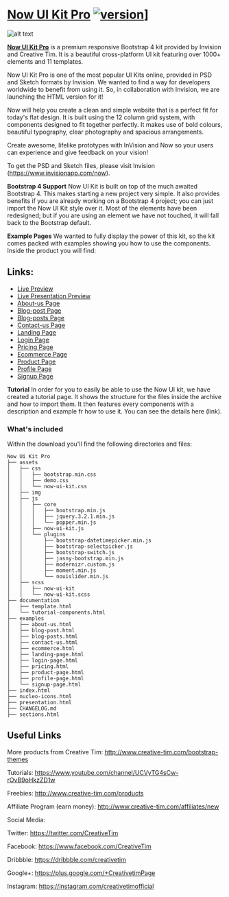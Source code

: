 # [Now UI Kit Pro](http://demos.creative-tim.com/now-ui-kit-pro/index.html) [![version][version-badge]][CHANGELOG]]

![alt text](https://s3.amazonaws.com/creativetim_bucket/products/62/original/opt_nukp_thumbnail.jpg? "Now UI Kit Pro")


**[Now UI Kit Pro](http://demos.creative-tim.com/now-ui-kit-pro/index.html)** is a premium responsive Bootstrap 4 kit provided by Invision and Creative Tim. It is a beautiful cross-platform UI kit featuring over 1000+ elements and 11 templates.

Now UI Kit Pro is one of the most popular UI Kits online, provided in PSD and Sketch formats by Invision. We wanted to find a way for developers worldwide to benefit from using it. So, in collaboration with Invision, we are launching the HTML version for it!

Now will help you create a clean and simple website that is a perfect fit for today's flat design. It is built using the 12 column grid system, with components designed to fit together perfectly. It makes use of bold colours, beautiful typography, clear photography and spacious arrangements.

Create awesome, lifelike prototypes with InVision and Now so your users can experience and give feedback on your vision!

To get the PSD and Sketch files, please visit Invision (https://www.invisionapp.com/now).


**Bootstrap 4 Support**
Now UI Kit is built on top of the much awaited Bootstrap 4. This makes starting a new project very simple. It also provides benefits if you are already working on a Bootstrap 4 project; you can just import the Now UI Kit style over it. Most of the elements have been redesigned; but if you are using an element we have not touched, it will fall back to the Bootstrap default.

**Example Pages**
We wanted to fully display the power of this kit, so the kit comes packed with examples showing you how to use the components. Inside the product you will find:

## Links:

+ [Live Preview](http://demos.creative-tim.com/now-ui-kit-pro/index.html)
+ [Live Presentation Preview](http://demos.creative-tim.com/now-ui-kit-pro/presentation.html)
+ [About-us Page](http://demos.creative-tim.com/now-ui-kit-pro/examples/about-us.html)
+ [Blog-post Page](http://demos.creative-tim.com/now-ui-kit-pro/examples/blog-post.html)
+ [Blog-posts Page](http://demos.creative-tim.com/now-ui-kit-pro/examples/blog-posts.html)
+ [Contact-us Page](http://demos.creative-tim.com/now-ui-kit-pro/examples/contact-us.html)
+ [Landing Page](http://demos.creative-tim.com/now-ui-kit-pro/examples/landing-page.html)
+ [Login Page](http://demos.creative-tim.com/now-ui-kit-pro/examples/login-page.html)
+ [Pricing Page](http://demos.creative-tim.com/now-ui-kit-pro/examples/pricing.html)
+ [Ecommerce Page](http://demos.creative-tim.com/now-ui-kit-pro/examples/ecommerce.html)
+ [Product Page](http://demos.creative-tim.com/now-ui-kit-pro/examples/product-page.html)
+ [Profile Page](http://demos.creative-tim.com/now-ui-kit-pro/examples/profile-page.html)
+ [Signup Page](http://demos.creative-tim.com/now-ui-kit-pro/examples/signup-page.html)


**Tutorial**
In order for you to easily be able to use the Now UI kit, we have created a tutorial page. It shows the structure for the files inside the archive and how to import them. It then features every components with a description and example fr how to use it. You can see the details here (link).


### What's included

Within the download you'll find the following directories and files:

```
Now Ui Kit Pro
├── assets
│   ├── css
│   │   ├── bootstrap.min.css
│   │   ├── demo.css
│   │   └── now-ui-kit.css
│   ├── img
│   ├── js
│   │   ├── core
│   │   │   ├── bootstrap.min.js
│   │   │   ├── jquery.3.2.1.min.js
│   │   │   └── popper.min.js
│   │   ├── now-ui-kit.js
│   │   └── plugins
│   │       ├── bootstrap-datetimepicker.min.js
│   │       ├── bootstrap-selectpicker.js
│   │       ├── bootstrap-switch.js
│   │       ├── jasny-bootstrap.min.js
│   │       ├── modernizr.custom.js
│   │       ├── moment.min.js
│   │       └── nouislider.min.js
│   ├── scss
│   │   ├── now-ui-kit
│   │   └── now-ui-kit.scss
├── documentation
│   ├── template.html
│   └── tutorial-components.html
├── examples
│   ├── about-us.html
│   ├── blog-post.html
│   ├── blog-posts.html
│   ├── contact-us.html
│   ├── ecommerce.html
│   ├── landing-page.html
│   ├── login-page.html
│   ├── pricing.html
│   ├── product-page.html
│   ├── profile-page.html
│   └── signup-page.html
├── index.html
├── nucleo-icons.html
├── presentation.html
├── CHANGELOG.md
├── sections.html
```

## Useful Links

More products from Creative Tim: <http://www.creative-tim.com/bootstrap-themes>

Tutorials: <https://www.youtube.com/channel/UCVyTG4sCw-rOvB9oHkzZD1w>

Freebies: <http://www.creative-tim.com/products>

Affiliate Program (earn money): <http://www.creative-tim.com/affiliates/new>

Social Media:

Twitter: <https://twitter.com/CreativeTim>

Facebook: <https://www.facebook.com/CreativeTim>

Dribbble: <https://dribbble.com/creativetim>

Google+: <https://plus.google.com/+CreativetimPage>

Instagram: <https://instagram.com/creativetimofficial>

[CHANGELOG]: ./CHANGELOG.md
[LICENSE]: ./LICENSE
[version-badge]: https://img.shields.io/badge/version-1.1.0-blue.svg
